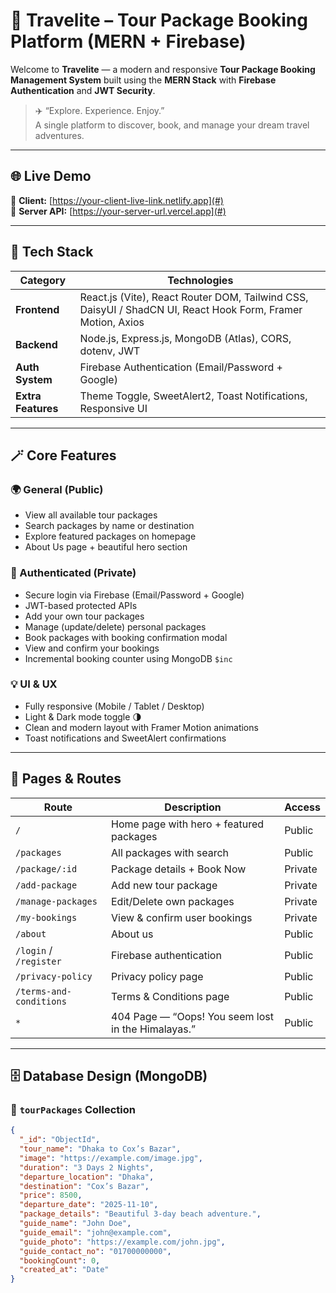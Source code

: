 # 🌴 Travelite – Tour Package Booking Platform (MERN + Firebase)

Welcome to **Travelite** — a modern and responsive **Tour Package Booking Management System** built using the **MERN Stack** with **Firebase Authentication** and **JWT Security**.

> ✈️ “Explore. Experience. Enjoy.”  
> A single platform to discover, book, and manage your dream travel adventures.

---

## 🌐 Live Demo

🔗 **Client:** [https://your-client-live-link.netlify.app](#)  
🔗 **Server API:** [https://your-server-url.vercel.app](#)

---

## 🧰 Tech Stack

| Category | Technologies |
|-----------|--------------|
| **Frontend** | React.js (Vite), React Router DOM, Tailwind CSS, DaisyUI / ShadCN UI, React Hook Form, Framer Motion, Axios |
| **Backend** | Node.js, Express.js, MongoDB (Atlas), CORS, dotenv, JWT |
| **Auth System** | Firebase Authentication (Email/Password + Google) |
| **Extra Features** | Theme Toggle, SweetAlert2, Toast Notifications, Responsive UI |

---

## 🪄 Core Features

### 🌍 General (Public)
- View all available tour packages  
- Search packages by name or destination  
- Explore featured packages on homepage  
- About Us page + beautiful hero section  

### 🔐 Authenticated (Private)
- Secure login via Firebase (Email/Password + Google)  
- JWT-based protected APIs  
- Add your own tour packages  
- Manage (update/delete) personal packages  
- Book packages with booking confirmation modal  
- View and confirm your bookings  
- Incremental booking counter using MongoDB `$inc`  

### 💡 UI & UX
- Fully responsive (Mobile / Tablet / Desktop)  
- Light & Dark mode toggle 🌗  
- Clean and modern layout with Framer Motion animations  
- Toast notifications and SweetAlert confirmations  

---

## 🧾 Pages & Routes

| Route | Description | Access |
|--------|--------------|--------|
| `/` | Home page with hero + featured packages | Public |
| `/packages` | All packages with search | Public |
| `/package/:id` | Package details + Book Now | Private |
| `/add-package` | Add new tour package | Private |
| `/manage-packages` | Edit/Delete own packages | Private |
| `/my-bookings` | View & confirm user bookings | Private |
| `/about` | About us | Public |
| `/login` / `/register` | Firebase authentication | Public |
| `/privacy-policy` | Privacy policy page | Public |
| `/terms-and-conditions` | Terms & Conditions page | Public |
| `*` | 404 Page — “Oops! You seem lost in the Himalayas.” | Public |

---

## 🗄️ Database Design (MongoDB)

### 🧳 `tourPackages` Collection
```json
{
  "_id": "ObjectId",
  "tour_name": "Dhaka to Cox’s Bazar",
  "image": "https://example.com/image.jpg",
  "duration": "3 Days 2 Nights",
  "departure_location": "Dhaka",
  "destination": "Cox’s Bazar",
  "price": 8500,
  "departure_date": "2025-11-10",
  "package_details": "Beautiful 3-day beach adventure.",
  "guide_name": "John Doe",
  "guide_email": "john@example.com",
  "guide_photo": "https://example.com/john.jpg",
  "guide_contact_no": "01700000000",
  "bookingCount": 0,
  "created_at": "Date"
}
